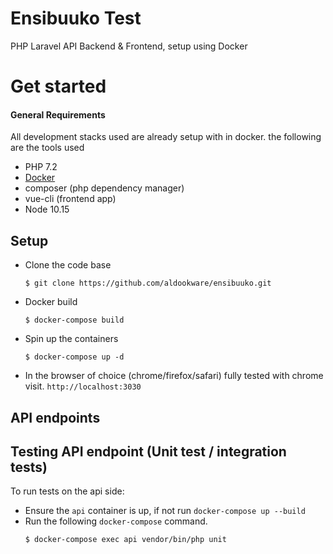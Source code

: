 #  Ensibuuko Test
PHP Laravel API  Backend &amp; Frontend, setup using Docker

# Get started 
#### General Requirements
All development stacks used are already setup with in docker. the following are the tools used
   - PHP 7.2
   - [Docker](https://www.docker.com/) 
   - composer (php dependency manager)
   - vue-cli (frontend app)
   - Node 10.15

## Setup 
- Clone the code base
   ```
   $ git clone https://github.com/aldookware/ensibuuko.git 
   ```
- Docker build
   ```
   $ docker-compose build
   ```
- Spin up the containers
  ```
  $ docker-compose up -d
  ```
- In the browser of choice (chrome/firefox/safari) fully tested with chrome visit. 
`http://localhost:3030`

## API endpoints

## Testing API endpoint (Unit test / integration tests)
To run tests on the api side:
- Ensure the `api` container is up, if not  run `docker-compose up --build` 
- Run the following `docker-compose` command. 
   ```
   $ docker-compose exec api vendor/bin/php unit
   ```
